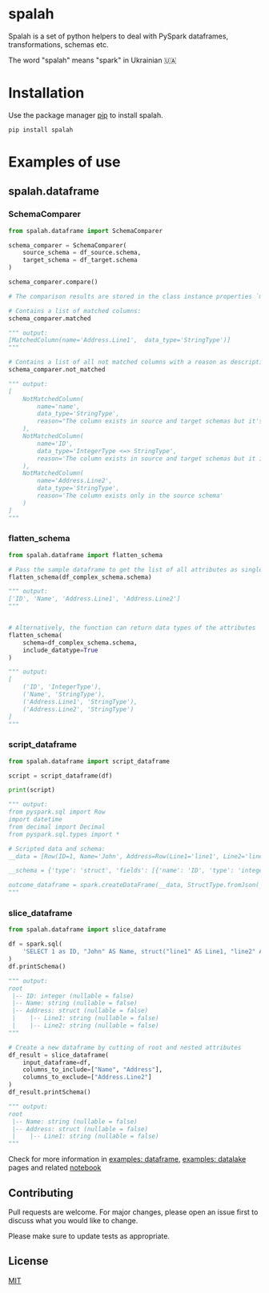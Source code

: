 # spalah

Spalah is a set of python helpers to deal with PySpark dataframes, transformations, schemas etc.

The word "spalah" means "spark" in Ukrainian 🇺🇦 

# Installation

Use the package manager [pip](https://pip.pypa.io/en/stable/) to install spalah.

```bash
pip install spalah
```

# Examples of use

## spalah.dataframe
### SchemaComparer

```python
from spalah.dataframe import SchemaComparer

schema_comparer = SchemaComparer(
    source_schema = df_source.schema,
    target_schema = df_target.schema
)

schema_comparer.compare()

# The comparison results are stored in the class instance properties `matched` and `not_matched`

# Contains a list of matched columns:
schema_comparer.matched

""" output:
[MatchedColumn(name='Address.Line1',  data_type='StringType')]
"""

# Contains a list of all not matched columns with a reason as description of non-match:
schema_comparer.not_matched

""" output:
[
    NotMatchedColumn(
        name='name', 
        data_type='StringType', 
        reason="The column exists in source and target schemas but it's name is case-mismatched"
    ),
    NotMatchedColumn(
        name='ID', 
        data_type='IntegerType <=> StringType', 
        reason='The column exists in source and target schemas but it is not matched by a data type'
    ),
    NotMatchedColumn(
        name='Address.Line2', 
        data_type='StringType', 
        reason='The column exists only in the source schema'
    )
]
"""
```

### flatten_schema

```python
from spalah.dataframe import flatten_schema

# Pass the sample dataframe to get the list of all attributes as single dimension list
flatten_schema(df_complex_schema.schema)

""" output:
['ID', 'Name', 'Address.Line1', 'Address.Line2']
"""


# Alternatively, the function can return data types of the attributes
flatten_schema(
    schema=df_complex_schema.schema,
    include_datatype=True
)

""" output:
[
    ('ID', 'IntegerType'),
    ('Name', 'StringType'),
    ('Address.Line1', 'StringType'),
    ('Address.Line2', 'StringType')
]
"""
```

### script_dataframe

```python
from spalah.dataframe import script_dataframe

script = script_dataframe(df)

print(script)

""" output:
from pyspark.sql import Row
import datetime
from decimal import Decimal
from pyspark.sql.types import *

# Scripted data and schema:
__data = [Row(ID=1, Name='John', Address=Row(Line1='line1', Line2='line2'))]

__schema = {'type': 'struct', 'fields': [{'name': 'ID', 'type': 'integer', 'nullable': False, 'metadata': {}}, {'name': 'Name', 'type': 'string', 'nullable': False, 'metadata': {}}, {'name': 'Address', 'type': {'type': 'struct', 'fields': [{'name': 'Line1', 'type': 'string', 'nullable': False, 'metadata': {}}, {'name': 'Line2', 'type': 'string', 'nullable': False, 'metadata': {}}]}, 'nullable': False, 'metadata': {}}]}

outcome_dataframe = spark.createDataFrame(__data, StructType.fromJson(__schema))
"""
```

### slice_dataframe

```python
from spalah.dataframe import slice_dataframe

df = spark.sql(
    'SELECT 1 as ID, "John" AS Name, struct("line1" AS Line1, "line2" AS Line2) AS Address'
)
df.printSchema()

""" output:
root
 |-- ID: integer (nullable = false)
 |-- Name: string (nullable = false)
 |-- Address: struct (nullable = false)
 |    |-- Line1: string (nullable = false)
 |    |-- Line2: string (nullable = false)
"""

# Create a new dataframe by cutting of root and nested attributes
df_result = slice_dataframe(
    input_dataframe=df,
    columns_to_include=["Name", "Address"],
    columns_to_exclude=["Address.Line2"]
)
df_result.printSchema()

""" output:
root
 |-- Name: string (nullable = false)
 |-- Address: struct (nullable = false)
 |    |-- Line1: string (nullable = false)
"""
```

Check for more information in [examples: dataframe](docs/examples_dataframe.md), [examples: datalake](docs/examples_datalake.md) pages and related [notebook](docs/usage.ipynb)

## Contributing
Pull requests are welcome. For major changes, please open an issue first to discuss what you would like to change.

Please make sure to update tests as appropriate.

## License
[MIT](https://choosealicense.com/licenses/mit/)
